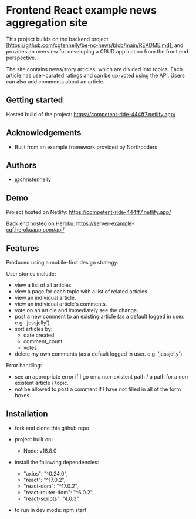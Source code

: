 
# Frontend React example news aggregation site

This project builds on the backend project [https://github.com/cgfennelly/be-nc-news/blob/main/README.md], and provides an overview for developing a CRUD application from the front end perspective.

The site contains news/story articles, which are divided into topics. Each article has user-curated ratings and can be up-voted using the API. Users can also add comments about an article.

## Getting started

Hosted build of the project: https://competent-ride-444ff7.netlify.app/


## Acknowledgements

 - Built from an example framework provided by Northcoders

## Authors

- [@chrisfennelly](https://www.github.com/cgfennelly)


## Demo

Project hosted on Netlify: https://competent-ride-444ff7.netlify.app/

Back end hosted on Heroku: https://server-example-cgf.herokuapp.com/api/
## Features

Produced using a mobile-first design strategy.

User stories include:
- view a list of all articles
- view a page for each topic with a list of related articles.
- view an individual article.
- view an individual article's comments.
- vote on an article and immediately see the change.
- post a new comment to an existing article (as a default logged in user. e.g. 'jessjelly').
- sort articles by:
    - date created
    - comment_count
    - votes
- delete my own comments (as a default logged in user. e.g. 'jessjelly').

Error handling:
- see an appropriate error if I go on a non-existent path / a path for a non-existent article / topic.
- not be allowed to post a comment if I have not filled in all of the form boxes.
## Installation

- fork and clone this github repo
- project built on:
  - Node: v16.8.0

- install the following dependencies:
    - "axios": "^0.24.0",
    - "react": "^17.0.2",
    - "react-dom": "^17.0.2",
    - "react-router-dom": "^6.0.2",
    - "react-scripts": "4.0.3"

- to run in dev mode: npm start
